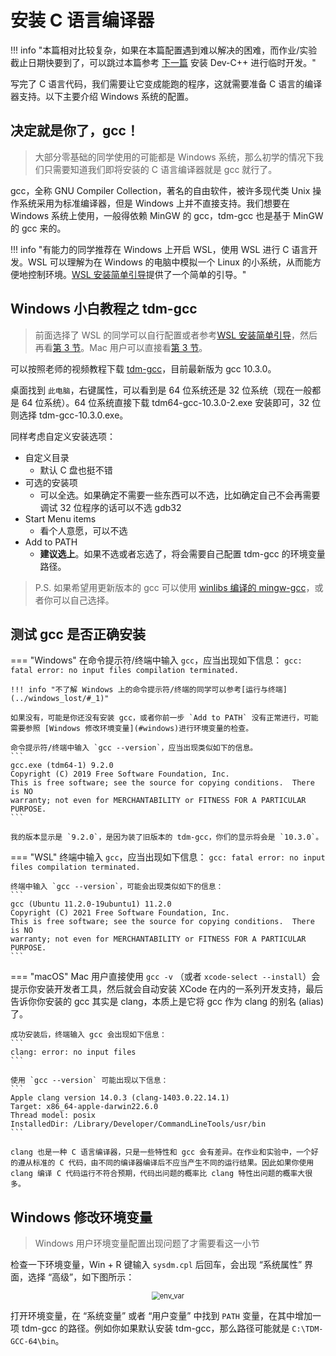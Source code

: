 # 安装 C 语言编译器

!!! info "本篇相对比较复杂，如果在本篇配置遇到难以解决的困难，而作业/实验截止日期快要到了，可以跳过本篇参考 [下一篇](local_env.md) 安装 Dev-C++ 进行临时开发。"

写完了 C 语言代码，我们需要让它变成能跑的程序，这就需要准备 C 语言的编译器支持。以下主要介绍 Windows 系统的配置。

## 决定就是你了，gcc！

> 大部分零基础的同学使用的可能都是 Windows 系统，那么初学的情况下我们只需要知道我们即将安装的 C 语言编译器就是 gcc 就行了。

gcc，全称 GNU Compiler Collection，著名的自由软件，被许多现代类 Unix 操作系统采用为标准编译器，但是 Windows 上并不直接支持。我们想要在 Windows 系统上使用，一般得依赖 MinGW 的 gcc，tdm-gcc 也是基于 MinGW 的 gcc 来的。

!!! info "有能力的同学推荐在 Windows 上开启 WSL，使用 WSL 进行 C 语言开发。WSL 可以理解为在 Windows 的电脑中模拟一个 Linux 的小系统，从而能方便地控制环境。[WSL 安装简单引导](../windows_lost/#wsl)提供了一个简单的引导。"

## Windows 小白教程之 tdm-gcc

> 前面选择了 WSL 的同学可以自行配置或者参考[WSL 安装简单引导](../windows_lost/#wsl)，然后再看[第 3 节](#gcc_1)。Mac 用户可以直接看[第 3 节](#gcc_1)。

可以按照老师的视频教程下载 [tdm-gcc](https://jmeubank.github.io/tdm-gcc/download/)，目前最新版为 gcc 10.3.0。

桌面找到 `此电脑`，右键属性，可以看到是 64 位系统还是 32 位系统（现在一般都是 64 位系统）。64 位系统直接下载 tdm64-gcc-10.3.0-2.exe 安装即可，32 位则选择 tdm-gcc-10.3.0.exe。

同样考虑自定义安装选项：

- 自定义目录
    - 默认 C 盘也挺不错
- 可选的安装项
    - 可以全选。如果确定不需要一些东西可以不选，比如确定自己不会再需要调试 32 位程序的话可以不选 gdb32
- Start Menu items
    - 看个人意愿，可以不选
- Add to PATH
    - **建议选上**。如果不选或者忘选了，将会需要自己配置 tdm-gcc 的环境变量路径。

> P.S. 如果希望用更新版本的 gcc 可以使用 [winlibs 编译的 mingw-gcc](https://winlibs.com/)，或者你可以自己选择。

## 测试 gcc 是否正确安装

=== "Windows"
    在命令提示符/终端中输入 `gcc`，应当出现如下信息：
    ```
    gcc: fatal error: no input files
    compilation terminated.
    ```

    !!! info "不了解 Windows 上的命令提示符/终端的同学可以参考[运行与终端](../windows_lost/#_1)"
    
    如果没有，可能是你还没有安装 gcc，或者你前一步 `Add to PATH` 没有正常进行，可能需要参照 [Windows 修改环境变量](#windows)进行环境变量的检查。
    
    命令提示符/终端中输入 `gcc --version`，应当出现类似如下的信息。
    ```
    gcc.exe (tdm64-1) 9.2.0
    Copyright (C) 2019 Free Software Foundation, Inc.
    This is free software; see the source for copying conditions.  There is NO
    warranty; not even for MERCHANTABILITY or FITNESS FOR A PARTICULAR PURPOSE.
    ```
    
    我的版本显示是 `9.2.0`，是因为装了旧版本的 tdm-gcc，你们的显示将会是 `10.3.0`。

=== "WSL"
    终端中输入 `gcc`，应当出现如下信息：
    ```
    gcc: fatal error: no input files
    compilation terminated.
    ```

    终端中输入 `gcc --version`，可能会出现类似如下的信息：
    ```
    gcc (Ubuntu 11.2.0-19ubuntu1) 11.2.0
    Copyright (C) 2021 Free Software Foundation, Inc.
    This is free software; see the source for copying conditions.  There is NO
    warranty; not even for MERCHANTABILITY or FITNESS FOR A PARTICULAR PURPOSE.
    ```

=== "macOS"
    Mac 用户直接使用 `gcc -v` （或者 `xcode-select --install`）会提示你安装开发者工具，然后就会自动安装 XCode 在内的一系列开发支持，最后告诉你你安装的 gcc 其实是 clang，本质上是它将 gcc 作为 clang 的别名 (alias) 了。

    成功安装后，终端输入 gcc 会出现如下信息：
    ```
    clang: error: no input files
    ```
    
    使用 `gcc --version` 可能出现以下信息：
    ```
    Apple clang version 14.0.3 (clang-1403.0.22.14.1)
    Target: x86_64-apple-darwin22.6.0
    Thread model: posix
    InstalledDir: /Library/Developer/CommandLineTools/usr/bin
    ```
    
    clang 也是一种 C 语言编译器，只是一些特性和 gcc 会有差异。在作业和实验中，一个好的遵从标准的 C 代码，由不同的编译器编译后不应当产生不同的运行结果。因此如果你使用 clang 编译 C 代码运行不符合预期，代码出问题的概率比 clang 特性出问题的概率大很多。
## Windows 修改环境变量

> Windows 用户环境变量配置出现问题了才需要看这一小节

检查一下环境变量，Win + R 键输入 `sysdm.cpl` 后回车，会出现 “系统属性” 界面，选择 “高级”，如下图所示：

<div style="text-align:center;">
<img src="../graph/env_var.png" alt="env_var" style="margin: 0 auto; zoom: 80%;"/>
</div>

打开环境变量，在 “系统变量” 或者 “用户变量” 中找到 `PATH` 变量，在其中增加一项 tdm-gcc 的路径。例如你如果默认安装 tdm-gcc，那么路径可能就是 `C:\TDM-GCC-64\bin`。